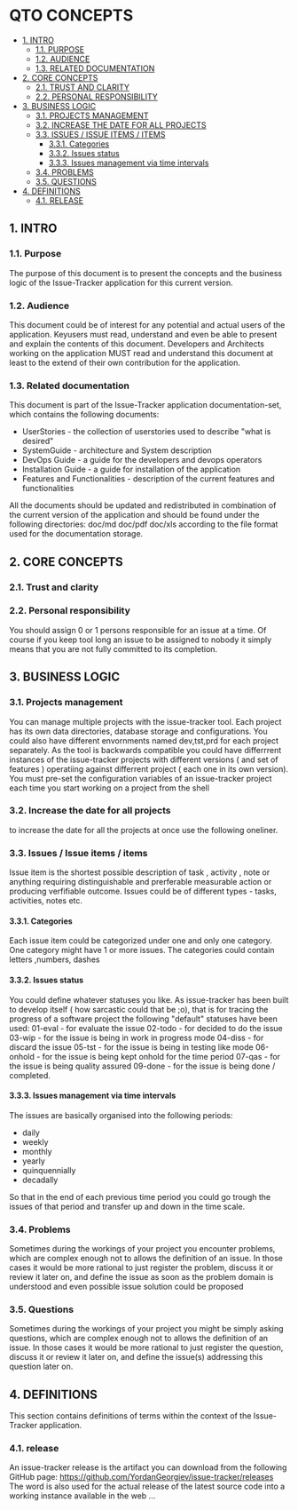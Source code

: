 #  QTO CONCEPTS
* [1. INTRO](#1-intro)
  * [1.1. PURPOSE](#11-purpose)
  * [1.2. AUDIENCE](#12-audience)
  * [1.3. RELATED DOCUMENTATION](#13-related-documentation)
* [2. CORE CONCEPTS](#2-core-concepts)
  * [2.1. TRUST AND CLARITY](#21-trust-and-clarity)
  * [2.2. PERSONAL RESPONSIBILITY](#22-personal-responsibility)
* [3. BUSINESS LOGIC](#3-business-logic)
  * [3.1. PROJECTS MANAGEMENT](#31-projects-management)
  * [3.2. INCREASE THE DATE FOR ALL PROJECTS](#32-increase-the-date-for-all-projects)
  * [3.3. ISSUES / ISSUE ITEMS / ITEMS](#33-issues-/-issue-items-/-items)
    * [3.3.1. Categories](#331-categories)
    * [3.3.2. Issues status](#332-issues-status)
    * [3.3.3. Issues management via time intervals](#333-issues-management-via-time-intervals)
  * [3.4. PROBLEMS](#34-problems)
  * [3.5. QUESTIONS](#35-questions)
* [4. DEFINITIONS](#4-definitions)
  * [4.1. RELEASE](#41-release)




    

## 1. INTRO


    

### 1.1. Purpose
The purpose of this document is to present the concepts and the business logic of the Issue-Tracker application for this current version.

    

### 1.2. Audience
This document could be of interest for any potential and actual users of the application. Keyusers must read, understand and even be able to present and explain the contents of this document. 
Developers and Architects working on the application MUST read and understand this document at least to the extend of their own contribution for the application. 

    

### 1.3. Related documentation
This document is part of the Issue-Tracker application documentation-set, which contains the following documents:
 - UserStories - the collection of userstories used to describe "what is desired"
 - SystemGuide - architecture and System description
 - DevOps Guide - a guide for the developers and devops operators
 - Installation Guide - a guide for installation of the application
 - Features and Functionalities - description of the current features and functionalities

All the documents should be updated and redistributed in combination of the current version of the application and should be found under the following directories:
doc/md
doc/pdf
doc/xls
according to the file format used for the documentation storage.

    

## 2. CORE CONCEPTS


    

### 2.1. Trust and clarity


    

### 2.2. Personal responsibility
You should assign 0 or 1 persons responsible for an issue at a time. Of course if you keep tool long an issue to be assigned to nobody it simply means that you are not fully committed to its completion. 

    

## 3. BUSINESS LOGIC


    

### 3.1. Projects management
You can manage multiple projects with the issue-tracker tool. Each project has its own data directories, database storage and configurations. You could also have different envornments named dev,tst,prd for each project separately. 
As the tool is backwards compatible you could have differrrent instances of the issue-tracker projects with different versions ( and set of features ) operatiing against differrent project ( each one in its own version).
You must pre-set the configuration variables of an issue-tracker project each time you start working on a project from the shell

    

### 3.2. Increase the date for all projects
to increase the date for all the projects at once use the following oneliner.

    

### 3.3. Issues / Issue items / items
Issue item is the shortest possible description of task , activity , note or anything requiring distinguishable and prerferable measurable action or producing verfifiable outcome.
Issues could be of different types - tasks, activities, notes etc. 

    

#### 3.3.1. Categories
Each issue item could be categorized under one and only one category. One category might have 1 or more issues. 
The categories could contain letters ,numbers, dashes

    

#### 3.3.2. Issues status
You could define whatever statuses you like. As issue-tracker has been built to develop itself ( how sarcastic could that be ;o), that is for tracing the progress of a software project the following "default" statuses have been used: 
01-eval - for evaluate the issue
02-todo - for decided to do the issue
03-wip - for the issue is being in work in progress mode
04-diss - for discard the issue
05-tst - for the issue is being in testing like mode
06-onhold - for the issue is being kept onhold for the time period
07-qas - for the issue is being quality assured 
09-done - for the issue is being done / completed. 

    

#### 3.3.3. Issues management via time intervals
The issues are basically organised into the following periods:
 - daily
 - weekly
 - monthly
 - yearly
 - quinquennially
 - decadally

So that in the end of each previous time period you could go trough the issues of that period and transfer up and down in the time scale. 

    

### 3.4. Problems
Sometimes during the workings of your project you encounter problems, which are complex enough not to allows the definition of an issue. In those cases it would be more rational to just register the problem, discuss it or review it later on, and define the issue as soon as the problem domain is understood and even possible issue solution could be proposed

    

### 3.5. Questions
Sometimes during the workings of your project you might be simply asking questions, which are complex enough not to allows the definition of an issue. In those cases it would be more rational to just register the question, discuss it or review it later on, and define the issue(s) addressing this question later on. 

    

## 4. DEFINITIONS
This section contains definitions of terms within the context of the Issue-Tracker application.

    

### 4.1. release
An issue-tracker release is the artifact you can download from the following GitHub page:
https://github.com/YordanGeorgiev/issue-tracker/releases
The word is also used for the actual release of the latest source code into a working instance available in the web ... 

    

